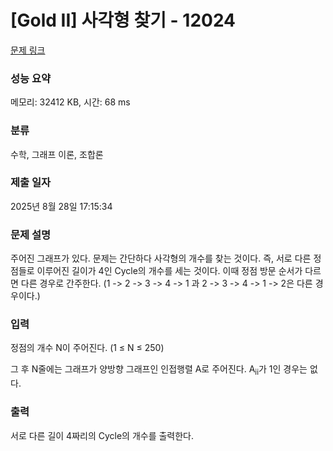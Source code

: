 # [Gold II] 사각형 찾기 - 12024 

[문제 링크](https://www.acmicpc.net/problem/12024) 

### 성능 요약

메모리: 32412 KB, 시간: 68 ms

### 분류

수학, 그래프 이론, 조합론

### 제출 일자

2025년 8월 28일 17:15:34

### 문제 설명

<p>주어진 그래프가 있다. 문제는 간단하다 사각형의 개수를 찾는 것이다. 즉, 서로 다른 정점들로 이루어진 길이가 4인 Cycle의 개수를 세는 것이다. 이때 정점 방문 순서가 다르면 다른 경우로 간주한다. (1 -> 2 -> 3 -> 4 -> 1 과 2 -> 3 -> 4 -> 1 -> 2은 다른 경우이다.)</p>

### 입력 

 <p>정점의 개수 N이 주어진다. (1 ≤ N ≤ 250)</p>

<p>그 후 N줄에는 그래프가 양방향 그래프인 인접행렬 A로 주어진다. A<sub>ii</sub>가 1인 경우는 없다.</p>

### 출력 

 <p>서로 다른 길이 4짜리의 Cycle의 개수를 출력한다.</p>

